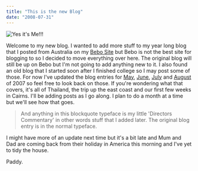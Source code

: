 ```yaml
---
title: "This is the new Blog"
date: "2008-07-31"
---
```

![Yes it's Me!!!](/images/me.JPG "Yes it's Me!!!")

Welcome to my new blog. I wanted to add more stuff to my year long blog that I posted from Australia on my [Bebo Site](http://paddy1138.bebo.com) but Bebo is not the best site for blogging to so I decided to move everything over here. The original blog will still be up on Bebo but I'm not going to add anything new to it. I also found an old blog that I started soon after I finished college so I may post some of those. For now I've updated the blog entries for [May](http://paddy1138.blogspot.com/2007_05_01_archive.html), [June](http://paddy1138.blogspot.com/2007_06_01_archive.html), [July](http://paddy1138.blogspot.com/2007_07_01_archive.html) and [August](http://paddy1138.blogspot.com/2007_08_01_archive.html) of 2007 so feel free to look back on those. If you're wondering what that covers, it's all of Thailand, the trip up the east coast and our first few weeks in Cairns. I'll be adding posts as I go along. I plan to do a month at a time but we'll see how that goes.
> And anything in this blockquote typeface is my little 'Directors Commentary' in other words stuff that I added later. The original blog entry is in the normal typeface.

I might have more of an update next time but it's a bit late and Mum and Dad are coming back from their holiday in America this morning and I've yet to tidy the house.

Paddy.